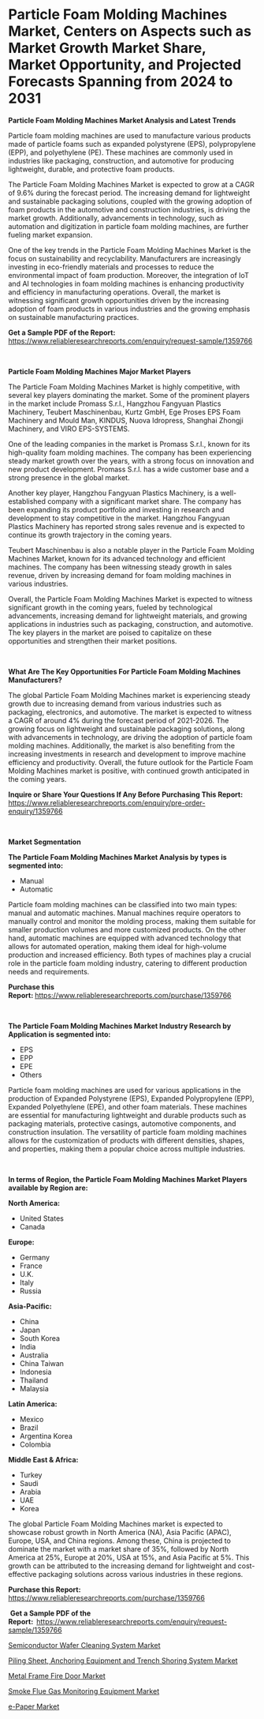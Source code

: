 <p><h1>Particle Foam Molding Machines Market, Centers on Aspects such as Market Growth Market Share, Market Opportunity, and Projected Forecasts Spanning from 2024 to 2031</h1></p><p><strong>Particle Foam Molding Machines Market Analysis and Latest Trends</strong></p>
<p><p>Particle foam molding machines are used to manufacture various products made of particle foams such as expanded polystyrene (EPS), polypropylene (EPP), and polyethylene (PE). These machines are commonly used in industries like packaging, construction, and automotive for producing lightweight, durable, and protective foam products.</p><p>The Particle Foam Molding Machines Market is expected to grow at a CAGR of 9.6% during the forecast period. The increasing demand for lightweight and sustainable packaging solutions, coupled with the growing adoption of foam products in the automotive and construction industries, is driving the market growth. Additionally, advancements in technology, such as automation and digitization in particle foam molding machines, are further fueling market expansion.</p><p>One of the key trends in the Particle Foam Molding Machines Market is the focus on sustainability and recyclability. Manufacturers are increasingly investing in eco-friendly materials and processes to reduce the environmental impact of foam production. Moreover, the integration of IoT and AI technologies in foam molding machines is enhancing productivity and efficiency in manufacturing operations. Overall, the market is witnessing significant growth opportunities driven by the increasing adoption of foam products in various industries and the growing emphasis on sustainable manufacturing practices.</p></p>
<p><strong>Get a Sample PDF of the Report:&nbsp;</strong> <a href="https://www.reliableresearchreports.com/enquiry/request-sample/1359766">https://www.reliableresearchreports.com/enquiry/request-sample/1359766</a></p>
<p>&nbsp;</p>
<p><strong>Particle Foam Molding Machines Major Market Players</strong></p>
<p><p>The Particle Foam Molding Machines Market is highly competitive, with several key players dominating the market. Some of the prominent players in the market include Promass S.r.l., Hangzhou Fangyuan Plastics Machinery, Teubert Maschinenbau, Kurtz GmbH, Ege Proses EPS Foam Machinery and Mould Man, KINDUS, Nuova Idropress, Shanghai Zhongji Machinery, and VIRO EPS-SYSTEMS.</p><p>One of the leading companies in the market is Promass S.r.l., known for its high-quality foam molding machines. The company has been experiencing steady market growth over the years, with a strong focus on innovation and new product development. Promass S.r.l. has a wide customer base and a strong presence in the global market.</p><p>Another key player, Hangzhou Fangyuan Plastics Machinery, is a well-established company with a significant market share. The company has been expanding its product portfolio and investing in research and development to stay competitive in the market. Hangzhou Fangyuan Plastics Machinery has reported strong sales revenue and is expected to continue its growth trajectory in the coming years.</p><p>Teubert Maschinenbau is also a notable player in the Particle Foam Molding Machines Market, known for its advanced technology and efficient machines. The company has been witnessing steady growth in sales revenue, driven by increasing demand for foam molding machines in various industries.</p><p>Overall, the Particle Foam Molding Machines Market is expected to witness significant growth in the coming years, fueled by technological advancements, increasing demand for lightweight materials, and growing applications in industries such as packaging, construction, and automotive. The key players in the market are poised to capitalize on these opportunities and strengthen their market positions.</p></p>
<p>&nbsp;</p>
<p><strong>What Are The Key Opportunities For Particle Foam Molding Machines Manufacturers?</strong></p>
<p><p>The global Particle Foam Molding Machines market is experiencing steady growth due to increasing demand from various industries such as packaging, electronics, and automotive. The market is expected to witness a CAGR of around 4% during the forecast period of 2021-2026. The growing focus on lightweight and sustainable packaging solutions, along with advancements in technology, are driving the adoption of particle foam molding machines. Additionally, the market is also benefiting from the increasing investments in research and development to improve machine efficiency and productivity. Overall, the future outlook for the Particle Foam Molding Machines market is positive, with continued growth anticipated in the coming years.</p></p>
<p><strong>Inquire or Share Your Questions If Any Before Purchasing This Report:</strong> <a href="https://www.reliableresearchreports.com/enquiry/pre-order-enquiry/1359766">https://www.reliableresearchreports.com/enquiry/pre-order-enquiry/1359766</a></p>
<p>&nbsp;</p>
<p><strong>Market Segmentation</strong></p>
<p><strong>The Particle Foam Molding Machines Market Analysis by types is segmented into:</strong></p>
<p><ul><li>Manual</li><li>Automatic</li></ul></p>
<p><p>Particle foam molding machines can be classified into two main types: manual and automatic machines. Manual machines require operators to manually control and monitor the molding process, making them suitable for smaller production volumes and more customized products. On the other hand, automatic machines are equipped with advanced technology that allows for automated operation, making them ideal for high-volume production and increased efficiency. Both types of machines play a crucial role in the particle foam molding industry, catering to different production needs and requirements.</p></p>
<p><strong>Purchase this Report:&nbsp;</strong><a href="https://www.reliableresearchreports.com/purchase/1359766">https://www.reliableresearchreports.com/purchase/1359766</a></p>
<p>&nbsp;</p>
<p><strong>The Particle Foam Molding Machines Market Industry Research by Application is segmented into:</strong></p>
<p><ul><li>EPS</li><li>EPP</li><li>EPE</li><li>Others</li></ul></p>
<p><p>Particle foam molding machines are used for various applications in the production of Expanded Polystyrene (EPS), Expanded Polypropylene (EPP), Expanded Polyethylene (EPE), and other foam materials. These machines are essential for manufacturing lightweight and durable products such as packaging materials, protective casings, automotive components, and construction insulation. The versatility of particle foam molding machines allows for the customization of products with different densities, shapes, and properties, making them a popular choice across multiple industries.</p></p>
<p>&nbsp;</p>
<p><strong>In terms of Region, the Particle Foam Molding Machines Market Players available by Region are:</strong></p>
<p>
    <p> <strong> North America: </strong>
        <ul>
            <li>United States</li>
            <li>Canada</li>
        </ul>
        </p> 
    <p> <strong> Europe: </strong>
        <ul>
            <li>Germany</li>
            <li>France</li>
            <li>U.K.</li>
            <li>Italy</li>
            <li>Russia</li>
        </ul>
        </p> 
    <p> <strong> Asia-Pacific: </strong>
        <ul>
            <li>China</li>
            <li>Japan</li>
            <li>South Korea</li>
            <li>India</li>
            <li>Australia</li>
            <li>China Taiwan</li>
            <li>Indonesia</li>
            <li>Thailand</li>
            <li>Malaysia</li>
        </ul>
        </p> 
    <p> <strong> Latin America: </strong>
        <ul>
            <li>Mexico</li>
            <li>Brazil</li>
            <li>Argentina Korea</li>
            <li>Colombia</li>
        </ul>
        </p> 
    <p> <strong> Middle East & Africa: </strong>
        <ul>
            <li>Turkey</li>
            <li>Saudi</li>
            <li>Arabia</li>
            <li>UAE</li>
            <li>Korea</li>
        </ul>
    </p>
    </p>
<p><p>The global Particle Foam Molding Machines market is expected to showcase robust growth in North America (NA), Asia Pacific (APAC), Europe, USA, and China regions. Among these, China is projected to dominate the market with a market share of 35%, followed by North America at 25%, Europe at 20%, USA at 15%, and Asia Pacific at 5%. This growth can be attributed to the increasing demand for lightweight and cost-effective packaging solutions across various industries in these regions.</p></p>
<p><strong>Purchase this Report: </strong><a href="https://www.reliableresearchreports.com/purchase/1359766">https://www.reliableresearchreports.com/purchase/1359766</a></p>
<p>&nbsp;<strong>Get a Sample PDF of the Report:&nbsp;&nbsp;</strong><a href="https://www.reliableresearchreports.com/enquiry/request-sample/1359766">https://www.reliableresearchreports.com/enquiry/request-sample/1359766</a></p>
<p><strong></strong></p>
<p><p><a href="https://github.com/mharielmesa/Market-Research-Report-List-1/blob/main/semiconductor-wafer-cleaning-system-market.md">Semiconductor Wafer Cleaning System Market</a></p><p><a href="https://medium.com/@anamariaagolli86/decoding-piling-sheet-anchoring-equipment-and-trench-shoring-system-market-metrics-market-share-4bb5eca2b2d6">Piling Sheet, Anchoring Equipment and Trench Shoring System Market</a></p><p><a href="https://medium.com/@ruthmorales25/metal-frame-fire-door-market-trends-forecast-and-competitive-analysis-to-2031-5b75133d6d70">Metal Frame Fire Door Market</a></p><p><a href="https://medium.com/@ruthmorales25/smoke-flue-gas-monitoring-equipment-market-exploring-market-share-market-trends-and-future-d91cb4a5d028">Smoke Flue Gas Monitoring Equipment Market</a></p><p><a href="https://github.com/suaretopek9/Market-Research-Report-List-1/blob/main/e-paper-market.md">e-Paper Market</a></p></p>